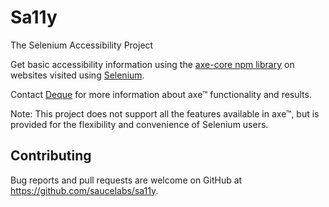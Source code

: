 # Sa11y

The Selenium Accessibility Project

Get basic accessibility information using
the [axe-core npm library](https://www.npmjs.com/package/axe-core)
on websites visited using [Selenium](https://www.selenium.dev/).

Contact [Deque](https://www.deque.com/) for more information about axe™ functionality and results.

Note: This project does not support all the features available in axe™, but is
provided for the flexibility and convenience of Selenium users.

## Contributing

Bug reports and pull requests are welcome on GitHub at https://github.com/saucelabs/sa11y.
